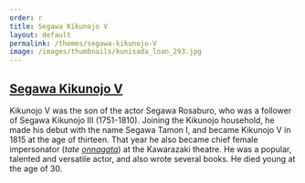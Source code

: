 ```yaml
---
order: r
title: Segawa Kikunojo V
layout: default
permalink: /themes/segawa-kikunojo-V
image: /images/thumbnails/kunisada_loan_293.jpg
---
```

## [Segawa Kikunojo V](/exhibition/group-7)

Kikunojo V was the son of the actor Segawa Rosaburo, who was a follower of Segawa Kikunojo III (1751-1810). Joining the Kikunojo household, he made his debut with the name Segawa Tamon I, and became Kikunojo V in 1815 at the age of thirteen. That year he also became chief female impersonator (_tate [onnagata](/themes/how-to-read-an-actor-print)_) at the Kawarazaki theatre. He was a popular, talented and versatile actor, and also wrote several books. He died young at the age of 30.
